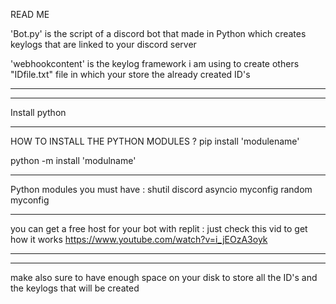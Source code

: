 READ ME

'Bot.py' is the script of a discord bot that made in Python which creates keylogs that are linked to your 
discord server

'webhookcontent'
is the keylog framework i am using to create others
"IDfile.txt"
file in which your store the already created ID's






***************
***************
Install python
***************


HOW TO INSTALL THE PYTHON MODULES ?
pip install 'modulename'

python -m install 'modulname'
**************
Python modules you must have :
shutil
discord
asyncio
myconfig
random
myconfig
**************


you can get a free host for your bot with replit :
just check this vid to get how it works
https://www.youtube.com/watch?v=i_jEOzA3oyk
**************
**************
make also sure to have enough space on your disk to store all the ID's and the keylogs that will be created


